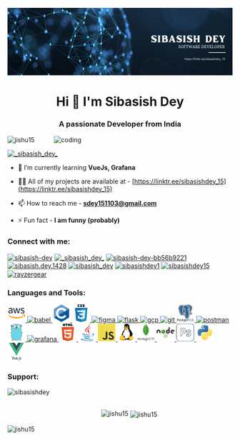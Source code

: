 ![MasterHead](https://github.com/Jishu15/Jishu15/blob/main/Navy%20Geometric%20Technology%20LinkedIn%20Banner.png)
<h1 align="center">Hi 👋 I'm Sibasish Dey</h1>
<h3 align="center">A passionate Developer from India</h3>

<img align="right" alt="coding" width="400" src="https://media4.giphy.com/media/WTjXuYA2y4o3UZly3W/giphy.gif?cid=ecf05e47vhd81qglvxk0xtduaypmb88y1mbo8nbjtaoswhf5&ep=v1_gifs_search&rid=giphy.gif&ct=g">

<p align="left"> <img src="https://komarev.com/ghpvc/?username=jishu15&label=Profile%20views&color=0e75b6&style=flat" alt="jishu15" /> </p>

<p align="left"> <a href="https://twitter.com/_sibasish_dey_" target="blank"><img src="https://img.shields.io/twitter/follow/_sibasish_dey_?logo=twitter&style=for-the-badge" alt="_sibasish_dey_" /></a> </p>

- 🌱 I’m currently learning **VueJs, Grafana**

- 👨‍💻 All of my projects are available at - [https://linktr.ee/sibasishdey_15](https://linktr.ee/sibasishdey_15)

- 📫 How to reach me - **sdey151103@gmail.com**

- ⚡ Fun fact - **I am funny (probably)**

<h3 align="left">Connect with me:</h3>
<p align="left">
<a href="https://codepen.io/sibasish-dey" target="blank"><img align="center" src="https://raw.githubusercontent.com/rahuldkjain/github-profile-readme-generator/master/src/images/icons/Social/codepen.svg" alt="sibasish-dey" height="30" width="40" /></a>
<a href="https://twitter.com/_sibasish_dey_" target="blank"><img align="center" src="https://raw.githubusercontent.com/rahuldkjain/github-profile-readme-generator/master/src/images/icons/Social/twitter.svg" alt="_sibasish_dey_" height="30" width="40" /></a>
<a href="https://linkedin.com/in/sibasish-dey-bb56b9221" target="blank"><img align="center" src="https://raw.githubusercontent.com/rahuldkjain/github-profile-readme-generator/master/src/images/icons/Social/linked-in-alt.svg" alt="sibasish-dey-bb56b9221" height="30" width="40" /></a>
<a href="https://fb.com/sibasish.dey.1428" target="blank"><img align="center" src="https://raw.githubusercontent.com/rahuldkjain/github-profile-readme-generator/master/src/images/icons/Social/facebook.svg" alt="sibasish.dey.1428" height="30" width="40" /></a>
<a href="https://instagram.com/sibasish_dey" target="blank"><img align="center" src="https://raw.githubusercontent.com/rahuldkjain/github-profile-readme-generator/master/src/images/icons/Social/instagram.svg" alt="sibasish_dey" height="30" width="40" /></a>
<a href="https://www.behance.net/sibasishdey1" target="blank"><img align="center" src="https://raw.githubusercontent.com/rahuldkjain/github-profile-readme-generator/master/src/images/icons/Social/behance.svg" alt="sibasishdey1" height="30" width="40" /></a>
<a href="https://www.hackerrank.com/sibasishdey15" target="blank"><img align="center" src="https://raw.githubusercontent.com/rahuldkjain/github-profile-readme-generator/master/src/images/icons/Social/hackerrank.svg" alt="sibasishdey15" height="30" width="40" /></a>
<a href="https://www.leetcode.com/rayzergear" target="blank"><img align="center" src="https://raw.githubusercontent.com/rahuldkjain/github-profile-readme-generator/master/src/images/icons/Social/leet-code.svg" alt="rayzergear" height="30" width="40" /></a>
</p>

<h3 align="left">Languages and Tools:</h3>
<p align="left"> <a href="https://aws.amazon.com" target="_blank" rel="noreferrer"> <img src="https://raw.githubusercontent.com/devicons/devicon/master/icons/amazonwebservices/amazonwebservices-original-wordmark.svg" alt="aws" width="40" height="40"/> </a> <a href="https://babeljs.io/" target="_blank" rel="noreferrer"> <img src="https://www.vectorlogo.zone/logos/babeljs/babeljs-icon.svg" alt="babel" width="40" height="40"/> </a> <a href="https://www.cprogramming.com/" target="_blank" rel="noreferrer"> <img src="https://raw.githubusercontent.com/devicons/devicon/master/icons/c/c-original.svg" alt="c" width="40" height="40"/> </a> <a href="https://www.w3schools.com/css/" target="_blank" rel="noreferrer"> <img src="https://raw.githubusercontent.com/devicons/devicon/master/icons/css3/css3-original-wordmark.svg" alt="css3" width="40" height="40"/> </a> <a href="https://www.figma.com/" target="_blank" rel="noreferrer"> <img src="https://www.vectorlogo.zone/logos/figma/figma-icon.svg" alt="figma" width="40" height="40"/> </a> <a href="https://flask.palletsprojects.com/" target="_blank" rel="noreferrer"> <img src="https://www.vectorlogo.zone/logos/pocoo_flask/pocoo_flask-icon.svg" alt="flask" width="40" height="40"/> </a> <a href="https://cloud.google.com" target="_blank" rel="noreferrer"> <img src="https://www.vectorlogo.zone/logos/google_cloud/google_cloud-icon.svg" alt="gcp" width="40" height="40"/> </a> <a href="https://git-scm.com/" target="_blank" rel="noreferrer"> <img src="https://www.vectorlogo.zone/logos/git-scm/git-scm-icon.svg" alt="git" width="40" height="40"/> </a> <a href="https://www.postgresql.org" target="_blank" rel="noreferrer"> <img src="https://raw.githubusercontent.com/devicons/devicon/master/icons/postgresql/postgresql-original-wordmark.svg" alt="postgresql" width="40" height="40"/> </a> <a href="https://postman.com" target="_blank" rel="noreferrer"> <img src="https://www.vectorlogo.zone/logos/getpostman/getpostman-icon.svg" alt="postman" width="40" height="40"/> </a> <a href="https://golang.org" target="_blank" rel="noreferrer"> <img src="https://raw.githubusercontent.com/devicons/devicon/master/icons/go/go-original.svg" alt="go" width="40" height="40"/> </a> <a href="https://grafana.com" target="_blank" rel="noreferrer"> <img src="https://www.vectorlogo.zone/logos/grafana/grafana-icon.svg" alt="grafana" width="40" height="40"/> </a> <a href="https://www.w3.org/html/" target="_blank" rel="noreferrer"> <img src="https://raw.githubusercontent.com/devicons/devicon/master/icons/html5/html5-original-wordmark.svg" alt="html5" width="40" height="40"/> </a> <a href="https://www.java.com" target="_blank" rel="noreferrer"> <img src="https://raw.githubusercontent.com/devicons/devicon/master/icons/java/java-original.svg" alt="java" width="40" height="40"/> </a> <a href="https://developer.mozilla.org/en-US/docs/Web/JavaScript" target="_blank" rel="noreferrer"> <img src="https://raw.githubusercontent.com/devicons/devicon/master/icons/javascript/javascript-original.svg" alt="javascript" width="40" height="40"/> </a> <a href="https://www.linux.org/" target="_blank" rel="noreferrer"> <img src="https://raw.githubusercontent.com/devicons/devicon/master/icons/linux/linux-original.svg" alt="linux" width="40" height="40"/> </a> <a href="https://www.mongodb.com/" target="_blank" rel="noreferrer"> <img src="https://raw.githubusercontent.com/devicons/devicon/master/icons/mongodb/mongodb-original-wordmark.svg" alt="mongodb" width="40" height="40"/> </a> <a href="https://nodejs.org" target="_blank" rel="noreferrer"> <img src="https://raw.githubusercontent.com/devicons/devicon/master/icons/nodejs/nodejs-original-wordmark.svg" alt="nodejs" width="40" height="40"/> </a> <a href="https://www.photoshop.com/en" target="_blank" rel="noreferrer"> <img src="https://raw.githubusercontent.com/devicons/devicon/master/icons/photoshop/photoshop-line.svg" alt="photoshop" width="40" height="40"/> </a> <a href="https://www.python.org" target="_blank" rel="noreferrer"> <img src="https://raw.githubusercontent.com/devicons/devicon/master/icons/python/python-original.svg" alt="python" width="40" height="40"/> </a> <a href="https://vuejs.org/" target="_blank" rel="noreferrer"> <img src="https://raw.githubusercontent.com/devicons/devicon/master/icons/vuejs/vuejs-original-wordmark.svg" alt="vuejs" width="40" height="40"/> </a> </p>

<h3 align="left">Support:</h3>
<p><a href="https://www.buymeacoffee.com/sibasishdey"> <img align="left" src="https://cdn.buymeacoffee.com/buttons/v2/default-yellow.png" height="50" width="210" alt="sibasishdey" /></a></p><br><br>

<p><img align="left" src="https://github-readme-stats.vercel.app/api/top-langs?username=jishu15&show_icons=true&locale=en&layout=compact" alt="jishu15" /></p>

<p>&nbsp;<img align="center" src="https://github-readme-stats.vercel.app/api?username=jishu15&show_icons=true&locale=en" alt="jishu15" /></p>

<p><img align="center" src="https://github-readme-streak-stats.herokuapp.com/?user=jishu15&" alt="jishu15" /></p>

